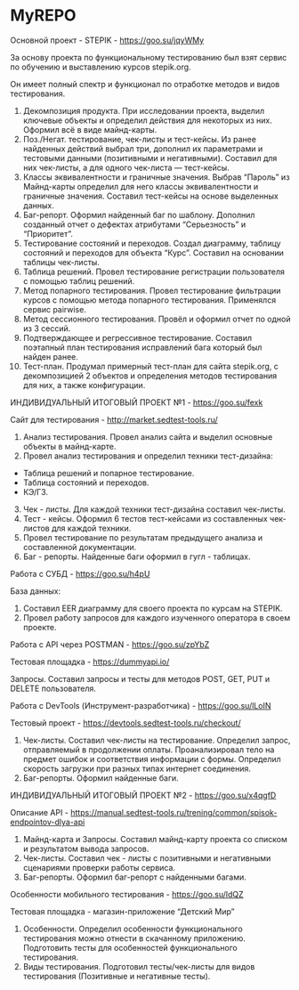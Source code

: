 # MyREPO
Основной проект - STEPIK - https://goo.su/jqyWMy

За основу проекта по функциональному тестированию был взят сервис по обучению и выставлению курсов stepik.org. 

Он имеет полный спектр и функционал по отработке методов и видов тестирования.

1. Декомпозиция продукта. При исследовании проекта, выделил ключевые объекты и  определил действия для некоторых из них. Оформил всё в виде майнд-карты.
2. Поз./Негат. тестирование, чек-листы и тест-кейсы. Из ранее найденных действий выбрал три, дополнил их параметрами и тестовыми данными (позитивными и негативными). Составил для них чек-листы, а для одного чек-листа — тест-кейсы.
3. Классы эквивалентности и граничные значения. Выбрав “Пароль” из Майнд-карты определил для него классы эквивалентности и граничные значения. Составил тест-кейсы на основе выделенных данных.
4. Баг-репорт. Оформил найденный баг по шаблону. Дополнил созданный отчет о дефектах атрибутами “Серьезность” и “Приоритет”.
5. Тестирование состояний и переходов. Создал диаграмму, таблицу состояний и переходов для объекта “Курс”. Составил на основании таблицы чек-листы.
6. Таблица решений. Провел тестирование регистрации пользователя с помощью таблиц решений.
7. Метод попарного тестирования. Провел тестирование фильтрации курсов с помощью метода попарного тестирования. Применялся сервис pairwise.
8. Метод сессионного тестирования. Провёл и оформил отчет по одной из 3 сессий.
9. Подтверждающее и регрессивное тестирование. Составил поэтапный план тестирования исправлений бага который был найден ранее.
10. Тест-план. Продумал примерный тест-план для сайта stepik.org, с декомпозицией 2 объектов и определения методов тестирования для них, а также конфигурации.

ИНДИВИДУАЛЬНЫЙ ИТОГОВЫЙ ПРОЕКТ №1 - https://goo.su/fexk

Сайт для тестирования - http://market.sedtest-tools.ru/

1. Анализ тестирования. Провел анализ сайта и выделил основные объекты в майнд-карте.
2. Провел анализ тестирования и определил техники тест-дизайна:
  - Таблица решений и попарное тестирование.
  - Таблица состояний и переходов.
  - КЭ/ГЗ.
3. Чек - листы. Для каждой техники тест-дизайна составил чек-листы.
4. Тест - кейсы. Оформил 6 тестов тест-кейсами из составленных чек-листов для каждой техники.
5. Провел тестирование по результатам предыдущего анализа и составленной документации.
6. Баг - репорты. Найденные баги оформил в гугл - таблицах.

Работа с СУБД - https://goo.su/h4pU

База данных: 

1. Составил EER диаграмму для своего проекта по курсам на STEPIK.
2. Провел работу запросов для каждого изученного оператора в своем проекте.

Работа с API через POSTMAN - https://goo.su/zpYbZ

Тестовая площадка - https://dummyapi.io/

Запросы. Составил запросы и тесты для методов POST, GET,  PUT и DELETE пользователя.

Работа с DevTools (Инструмент-разработчика) - https://goo.su/lLoIN

Тестовый проект - https://devtools.sedtest-tools.ru/checkout/

1. Чек-листы. Составил чек-листы на тестирование. Определил запрос, отправляемый в продолжении оплаты. Проанализировал тело на предмет ошибок и соответствия информации с формы. Определил скорость загрузки при разных типах интернет соединения.
2. Баг-репорты. Оформил найденные баги.

ИНДИВИДУАЛЬНЫЙ ИТОГОВЫЙ ПРОЕКТ №2 - https://goo.su/x4qgfD

Описание API - https://manual.sedtest-tools.ru/trening/common/spisok-endpointov-dlya-api

1. Майнд-карта и Запросы. Составил майнд-карту проекта со списком и результатом вывода запросов.
2. Чек-листы. Составил чек - листы с позитивными и негативными сценариями проверки работы сервиса.
3. Баг-репорты. Оформил баг-репорт с найденными багами.


Особенности мобильного тестирования - https://goo.su/ldQZ

Тестовая площадка - магазин-приложение “Детский Мир”

1. Особенности. Определил особенности функционального тестирования можно отнести в скачанному приложению. Подготовить тесты для особенностей функционального тестирования.
2. Виды тестирования. Подготовил тесты/чек-листы для видов тестирования (Позитивные и негативные тесты).

